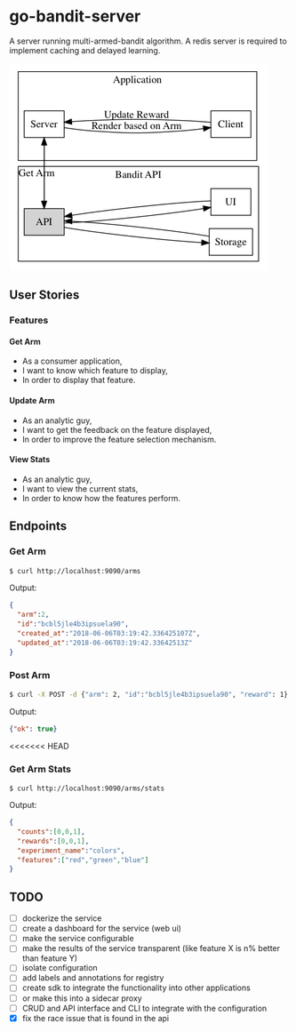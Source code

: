 # go-bandit-server

A server running multi-armed-bandit algorithm. A redis server is required to implement caching and delayed learning.

![graph](assets/graph.png)

## User Stories

### Features

#### Get Arm

- As a consumer application,
- I want to know which feature to display,
- In order to display that feature.

#### Update Arm

- As an analytic guy, 
- I want to get the feedback on the feature displayed,
- In order to improve the feature selection mechanism.

#### View Stats

- As an analytic guy,
- I want to view the current stats,
- In order to know how the features perform.

## Endpoints


### Get Arm

```bash
$ curl http://localhost:9090/arms
```

Output:

```json
{
  "arm":2,
  "id":"bcbl5jle4b3ipsuela90",
  "created_at":"2018-06-06T03:19:42.336425107Z",
  "updated_at":"2018-06-06T03:19:42.33642513Z"
}
```

### Post Arm

```bash
$ curl -X POST -d {"arm": 2, "id":"bcbl5jle4b3ipsuela90", "reward": 1} http://localhost:9090/arms
```

Output:

```json
{"ok": true}
```
<<<<<<< HEAD

### Get Arm Stats

```
$ curl http://localhost:9090/arms/stats
```

Output:

```json
{
  "counts":[0,0,1],
  "rewards":[0,0,1],
  "experiment_name":"colors",
  "features":["red","green","blue"]
}
```

## TODO

- [ ] dockerize the service
- [ ] create a dashboard for the service (web ui)
- [ ] make the service configurable
- [ ] make the results of the service transparent (like feature X is n% better than feature Y)
- [ ] isolate configuration
- [ ] add labels and annotations for registry
- [ ] create sdk to integrate the functionality into other applications
- [ ] or make this into a sidecar proxy
- [ ] CRUD and API interface and CLI to integrate with the configuration
- [x] fix the race issue that is found in the api
